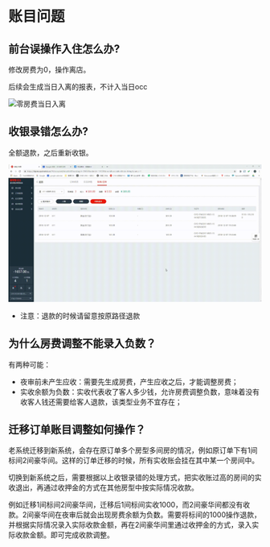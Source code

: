 # 账目问题

## 前台误操作入住怎么办?

修改房费为0，操作离店。

后续会生成当日入离的报表，不计入当日occ

![&#x96F6;&#x623F;&#x8D39;&#x5F53;&#x65E5;&#x5165;&#x79BB;](../.gitbook/assets/20181208_152539.gif)

## 收银录错怎么办?

全额退款，之后重新收银。

![&#x9000;&#x6B3E;&#x540E;&#x6536;&#x94F6;](../.gitbook/assets/20181207_194805.gif)

* 注意：退款的时候请留意按原路径退款

## 为什么房费调整不能录入负数？

有两种可能：

* 夜审前未产生应收：需要先生成房费，产生应收之后，才能调整房费；
* 实收余额为负数：实收代表收了客人多少钱，允许房费调整负数，意味着没有收客人钱还需要给客人退款，该类型业务不宜存在；

## 迁移订单账目调整如何操作？

老系统迁移到新系统，会存在原订单多个房型多间房的情况，例如原订单下有1间标间2间豪华间。这样的订单迁移的时候，所有实收账会挂在其中某一个房间中。

切换到新系统之后，需要根据以上收银录错的处理方式，把实收账过高的房间的实收退出，再通过收押金的方式在其他房型中按实际情况收款。

例如迁移1间标间2间豪华间，迁移后1间标间实收1000，而2间豪华间都没有收款。2间豪华间在夜审后就会出现房费余额为负数。需要将标间的1000操作退款，并根据实际情况录入实际收款金额，再在2间豪华间里通过收押金的方式，录入实际收款金额。即可完成收款调整。

